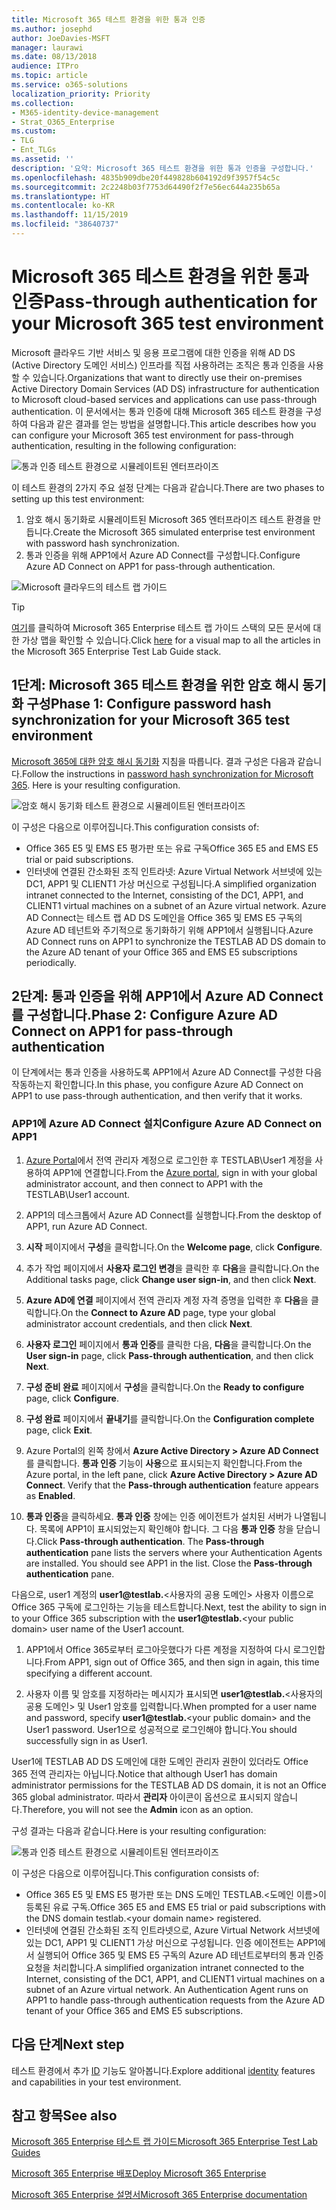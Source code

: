 ```yaml
---
title: Microsoft 365 테스트 환경을 위한 통과 인증
ms.author: josephd
author: JoeDavies-MSFT
manager: laurawi
ms.date: 08/13/2018
audience: ITPro
ms.topic: article
ms.service: o365-solutions
localization_priority: Priority
ms.collection:
- M365-identity-device-management
- Strat_O365_Enterprise
ms.custom:
- TLG
- Ent_TLGs
ms.assetid: ''
description: '요약: Microsoft 365 테스트 환경을 위한 통과 인증을 구성합니다.'
ms.openlocfilehash: 4835b909dbe20f449828b604192d9f3957f54c5c
ms.sourcegitcommit: 2c2248b03f7753d64490f2f7e56ec644a235b65a
ms.translationtype: HT
ms.contentlocale: ko-KR
ms.lasthandoff: 11/15/2019
ms.locfileid: "38640737"
---
```

# <a name="pass-through-authentication-for-your-microsoft-365-test-environment"></a><span data-ttu-id="d1635-103">Microsoft 365 테스트 환경을 위한 통과 인증</span><span class="sxs-lookup"><span data-stu-id="d1635-103">Pass-through authentication for your Microsoft 365 test environment</span></span>

<span data-ttu-id="d1635-104">Microsoft 클라우드 기반 서비스 및 응용 프로그램에 대한 인증을 위해 AD DS (Active Directory 도메인 서비스) 인프라를 직접 사용하려는 조직은 통과 인증을 사용할 수 있습니다.</span><span class="sxs-lookup"><span data-stu-id="d1635-104">Organizations that want to directly use their on-premises Active Directory Domain Services (AD DS) infrastructure for authentication to Microsoft cloud-based services and applications can use pass-through authentication.</span></span> <span data-ttu-id="d1635-105">이 문서에서는 통과 인증에 대해 Microsoft 365 테스트 환경을 구성하여 다음과 같은 결과를 얻는 방법을 설명합니다.</span><span class="sxs-lookup"><span data-stu-id="d1635-105">This article describes how you can configure your Microsoft 365 test environment for pass-through authentication, resulting in the following configuration:</span></span>
  
![통과 인증 테스트 환경으로 시뮬레이트된 엔터프라이즈](media/pass-through-auth-m365-ent-test-environment/Phase2.png)
  
<span data-ttu-id="d1635-107">이 테스트 환경의 2가지 주요 설정 단계는 다음과 같습니다.</span><span class="sxs-lookup"><span data-stu-id="d1635-107">There are two phases to setting up this test environment:</span></span>

1.  <span data-ttu-id="d1635-108">암호 해시 동기화로 시뮬레이트된 Microsoft 365 엔터프라이즈 테스트 환경을 만듭니다.</span><span class="sxs-lookup"><span data-stu-id="d1635-108">Create the Microsoft 365 simulated enterprise test environment with password hash synchronization.</span></span>
2.  <span data-ttu-id="d1635-109">통과 인증을 위해 APP1에서 Azure AD Connect를 구성합니다.</span><span class="sxs-lookup"><span data-stu-id="d1635-109">Configure Azure AD Connect on APP1 for pass-through authentication.</span></span>
    
![Microsoft 클라우드의 테스트 랩 가이드](media/m365-enterprise-test-lab-guides/cloud-tlg-icon.png) 
    
> [!TIP]
> <span data-ttu-id="d1635-111">[여기](media/m365-enterprise-test-lab-guides/Microsoft365EnterpriseTLGStack.pdf)를 클릭하여 Microsoft 365 Enterprise 테스트 랩 가이드 스택의 모든 문서에 대한 가상 맵을 확인할 수 있습니다.</span><span class="sxs-lookup"><span data-stu-id="d1635-111">Click [here](media/m365-enterprise-test-lab-guides/Microsoft365EnterpriseTLGStack.pdf) for a visual map to all the articles in the Microsoft 365 Enterprise Test Lab Guide stack.</span></span>
  
## <a name="phase-1-configure-password-hash-synchronization-for-your-microsoft-365-test-environment"></a><span data-ttu-id="d1635-112">1단계: Microsoft 365 테스트 환경을 위한 암호 해시 동기화 구성</span><span class="sxs-lookup"><span data-stu-id="d1635-112">Phase 1: Configure password hash synchronization for your Microsoft 365 test environment</span></span>

<span data-ttu-id="d1635-p102">[Microsoft 365에 대한 암호 해시 동기화](password-hash-sync-m365-ent-test-environment.md) 지침을 따릅니다. 결과 구성은 다음과 같습니다.</span><span class="sxs-lookup"><span data-stu-id="d1635-p102">Follow the instructions in [password hash synchronization for Microsoft 365](password-hash-sync-m365-ent-test-environment.md). Here is your resulting configuration.</span></span>
  
![암호 해시 동기화 테스트 환경으로 시뮬레이트된 엔터프라이즈](media/pass-through-auth-m365-ent-test-environment/Phase1.png)
  
<span data-ttu-id="d1635-116">이 구성은 다음으로 이루어집니다.</span><span class="sxs-lookup"><span data-stu-id="d1635-116">This configuration consists of:</span></span> 
  
- <span data-ttu-id="d1635-117">Office 365 E5 및 EMS E5 평가판 또는 유료 구독</span><span class="sxs-lookup"><span data-stu-id="d1635-117">Office 365 E5 and EMS E5 trial or paid subscriptions.</span></span>
- <span data-ttu-id="d1635-118">인터넷에 연결된 간소화된 조직 인트라넷: Azure Virtual Network 서브넷에 있는 DC1, APP1 및 CLIENT1 가상 머신으로 구성됩니다.</span><span class="sxs-lookup"><span data-stu-id="d1635-118">A simplified organization intranet connected to the Internet, consisting of the DC1, APP1, and CLIENT1 virtual machines on a subnet of an Azure virtual network.</span></span> <span data-ttu-id="d1635-119">Azure AD Connect는 테스트 랩 AD DS 도메인을 Office 365 및 EMS E5 구독의 Azure AD 테넌트와 주기적으로 동기화하기 위해 APP1에서 실행됩니다.</span><span class="sxs-lookup"><span data-stu-id="d1635-119">Azure AD Connect runs on APP1 to synchronize the TESTLAB AD DS domain to the Azure AD tenant of your Office 365 and EMS E5 subscriptions periodically.</span></span>

## <a name="phase-2-configure-azure-ad-connect-on-app1-for-pass-through-authentication"></a><span data-ttu-id="d1635-120">2단계: 통과 인증을 위해 APP1에서 Azure AD Connect를 구성합니다.</span><span class="sxs-lookup"><span data-stu-id="d1635-120">Phase 2: Configure Azure AD Connect on APP1 for pass-through authentication</span></span>

<span data-ttu-id="d1635-121">이 단계에서는 통과 인증을 사용하도록 APP1에서 Azure AD Connect를 구성한 다음 작동하는지 확인합니다.</span><span class="sxs-lookup"><span data-stu-id="d1635-121">In this phase, you configure Azure AD Connect on APP1 to use pass-through authentication, and then verify that it works.</span></span>

### <a name="configure-azure-ad-connect-on-app1"></a><span data-ttu-id="d1635-122">APP1에 Azure AD Connect 설치</span><span class="sxs-lookup"><span data-stu-id="d1635-122">Configure Azure AD Connect on APP1</span></span>

1.  <span data-ttu-id="d1635-123">[Azure Portal](https://portal.azure.com)에서 전역 관리자 계정으로 로그인한 후 TESTLAB\User1 계정을 사용하여 APP1에 연결합니다.</span><span class="sxs-lookup"><span data-stu-id="d1635-123">From the [Azure portal](https://portal.azure.com), sign in with your global administrator account, and then connect to APP1 with the TESTLAB\User1 account.</span></span>

2.  <span data-ttu-id="d1635-124">APP1의 데스크톱에서 Azure AD Connect를 실행합니다.</span><span class="sxs-lookup"><span data-stu-id="d1635-124">From the desktop of APP1, run Azure AD Connect.</span></span>

3.  <span data-ttu-id="d1635-125">**시작** 페이지에서 **구성**을 클릭합니다.</span><span class="sxs-lookup"><span data-stu-id="d1635-125">On the **Welcome page**, click **Configure**.</span></span>

4.  <span data-ttu-id="d1635-126">추가 작업 페이지에서 **사용자 로그인 변경**을 클릭한 후 **다음**을 클릭합니다.</span><span class="sxs-lookup"><span data-stu-id="d1635-126">On the Additional tasks page, click **Change user sign-in**, and then click **Next**.</span></span>

5.  <span data-ttu-id="d1635-127">**Azure AD에 연결** 페이지에서 전역 관리자 계정 자격 증명을 입력한 후 **다음**을 클릭합니다.</span><span class="sxs-lookup"><span data-stu-id="d1635-127">On the **Connect to Azure AD** page, type your global administrator account credentials, and then click **Next**.</span></span>

6.  <span data-ttu-id="d1635-128">**사용자 로그인** 페이지에서 **통과 인증**를 클릭한 다음, **다음**을 클릭합니다.</span><span class="sxs-lookup"><span data-stu-id="d1635-128">On the **User sign-in** page, click **Pass-through authentication**, and then click **Next**.</span></span>

7.  <span data-ttu-id="d1635-129">**구성 준비 완료** 페이지에서 **구성**을 클릭합니다.</span><span class="sxs-lookup"><span data-stu-id="d1635-129">On the **Ready to configure** page, click **Configure**.</span></span>

8.  <span data-ttu-id="d1635-130">**구성 완료** 페이지에서 **끝내기**를 클릭합니다.</span><span class="sxs-lookup"><span data-stu-id="d1635-130">On the **Configuration complete** page, click **Exit**.</span></span>

9.  <span data-ttu-id="d1635-p104">Azure Portal의 왼쪽 창에서 **Azure Active Directory > Azure AD Connect**를 클릭합니다. **통과 인증** 기능이 **사용**으로 표시되는지 확인합니다.</span><span class="sxs-lookup"><span data-stu-id="d1635-p104">From the Azure portal, in the left pane, click **Azure Active Directory > Azure AD Connect**. Verify that the **Pass-through authentication** feature appears as **Enabled**.</span></span>

10. <span data-ttu-id="d1635-p105">**통과 인증**을 클릭하세요. **통과 인증** 창에는 인증 에이전트가 설치된 서버가 나열됩니다. 목록에 APP1이 표시되었는지 확인해야 합니다. 그 다음 **통과 인증** 창을 닫습니다.</span><span class="sxs-lookup"><span data-stu-id="d1635-p105">Click **Pass-through authentication**. The **Pass-through authentication** pane lists the servers where your Authentication Agents are installed. You should see APP1 in the list. Close the **Pass-through authentication** pane.</span></span>

<span data-ttu-id="d1635-137">다음으로, user1 계정의 <strong>user1@testlab.</strong>\<사용자의 공용 도메인> 사용자 이름으로 Office 365 구독에 로그인하는 기능을 테스트합니다.</span><span class="sxs-lookup"><span data-stu-id="d1635-137">Next, test the ability to sign in to your Office 365 subscription with the <strong>user1@testlab.</strong>\<your public domain> user name of the User1 account.</span></span>

1. <span data-ttu-id="d1635-138">APP1에서 Office 365로부터 로그아웃했다가 다른 계정을 지정하여 다시 로그인합니다.</span><span class="sxs-lookup"><span data-stu-id="d1635-138">From APP1, sign out of Office 365, and then sign in again, this time specifying a different account.</span></span>

2. <span data-ttu-id="d1635-139">사용자 이름 및 암호를 지정하라는 메시지가 표시되면 <strong>user1@testlab.</strong>\<사용자의 공용 도메인> 및 User1 암호를 입력합니다.</span><span class="sxs-lookup"><span data-stu-id="d1635-139">When prompted for a user name and password, specify <strong>user1@testlab.</strong>\<your public domain> and the User1 password.</span></span> <span data-ttu-id="d1635-140">User1으로 성공적으로 로그인해야 합니다.</span><span class="sxs-lookup"><span data-stu-id="d1635-140">You should successfully sign in as User1.</span></span>

<span data-ttu-id="d1635-141">User1에 TESTLAB AD DS 도메인에 대한 도메인 관리자 권한이 있더라도 Office 365 전역 관리자는 아닙니다.</span><span class="sxs-lookup"><span data-stu-id="d1635-141">Notice that although User1 has domain administrator permissions for the TESTLAB AD DS domain, it is not an Office 365 global administrator.</span></span> <span data-ttu-id="d1635-142">따라서 **관리자** 아이콘이 옵션으로 표시되지 않습니다.</span><span class="sxs-lookup"><span data-stu-id="d1635-142">Therefore, you will not see the **Admin** icon as an option.</span></span>

<span data-ttu-id="d1635-143">구성 결과는 다음과 같습니다.</span><span class="sxs-lookup"><span data-stu-id="d1635-143">Here is your resulting configuration:</span></span>

![통과 인증 테스트 환경으로 시뮬레이트된 엔터프라이즈](media/pass-through-auth-m365-ent-test-environment/Phase2.png)
 
<span data-ttu-id="d1635-145">이 구성은 다음으로 이루어집니다.</span><span class="sxs-lookup"><span data-stu-id="d1635-145">This configuration consists of:</span></span>

- <span data-ttu-id="d1635-146">Office 365 E5 및 EMS E5 평가판 또는 DNS 도메인 TESTLAB.\<도메인 이름>이 등록된 유료 구독.</span><span class="sxs-lookup"><span data-stu-id="d1635-146">Office 365 E5 and EMS E5 trial or paid subscriptions with the DNS domain testlab.\<your domain name> registered.</span></span>
- <span data-ttu-id="d1635-p108">인터넷에 연결된 간소화된 조직 인트라넷으로, Azure Virtual Network 서브넷에 있는 DC1, APP1 및 CLIENT1 가상 머신으로 구성됩니다. 인증 에이전트는 APP1에서 실행되어 Office 365 및 EMS E5 구독의 Azure AD 테넌트로부터의 통과 인증 요청을 처리합니다.</span><span class="sxs-lookup"><span data-stu-id="d1635-p108">A simplified organization intranet connected to the Internet, consisting of the DC1, APP1, and CLIENT1 virtual machines on a subnet of an Azure virtual network. An Authentication Agent runs on APP1 to handle pass-through authentication requests from the Azure AD tenant of your Office 365 and EMS E5 subscriptions.</span></span>

## <a name="next-step"></a><span data-ttu-id="d1635-149">다음 단계</span><span class="sxs-lookup"><span data-stu-id="d1635-149">Next step</span></span>

<span data-ttu-id="d1635-150">테스트 환경에서 추가 [ID](m365-enterprise-test-lab-guides.md#identity) 기능도 알아봅니다.</span><span class="sxs-lookup"><span data-stu-id="d1635-150">Explore additional [identity](m365-enterprise-test-lab-guides.md#identity) features and capabilities in your test environment.</span></span>

## <a name="see-also"></a><span data-ttu-id="d1635-151">참고 항목</span><span class="sxs-lookup"><span data-stu-id="d1635-151">See also</span></span>

[<span data-ttu-id="d1635-152">Microsoft 365 Enterprise 테스트 랩 가이드</span><span class="sxs-lookup"><span data-stu-id="d1635-152">Microsoft 365 Enterprise Test Lab Guides</span></span>](m365-enterprise-test-lab-guides.md)

[<span data-ttu-id="d1635-153">Microsoft 365 Enterprise 배포</span><span class="sxs-lookup"><span data-stu-id="d1635-153">Deploy Microsoft 365 Enterprise</span></span>](deploy-microsoft-365-enterprise.md)

[<span data-ttu-id="d1635-154">Microsoft 365 Enterprise 설명서</span><span class="sxs-lookup"><span data-stu-id="d1635-154">Microsoft 365 Enterprise documentation</span></span>](https://docs.microsoft.com/microsoft-365-enterprise/)


